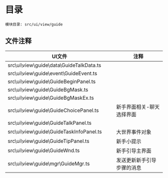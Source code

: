 <style>
table th:first-of-type {
    width: 300pt;
}
table th:nth-of-type(2) {
    width: 300pt;
}
</style>

# 目录
    模块目录: src/ui/view/guide

## 文件注释
| UI文件 | 注释 |
|-----|-----|
|  src\ui\view\guide\data\GuideTalkData.ts |     |
|  src\ui\view\guide\event\GuideEvent.ts |   |
|  src\ui\view\guide\GuideBeginPanel.ts | |
|  src\ui\view\guide\GuideBgMask.ts |    |
|  src\ui\view\guide\GuideBgMaskEx.ts |     |
|  src\ui\view\guide\GuideChoicePanel.ts |    新手界面相关-聊天选择界面     |
|  src\ui\view\guide\GuideTalkPanel.ts |  |
|  src\ui\view\guide\GuideTaskInfoPanel.ts |    大世界事件对象     |
|  src\ui\view\guide\GuideTipPanel.ts |    新手小提示     |
|  src\ui\view\guide\GuideWnd.ts |    新手引导主界面     |
|  src\ui\view\guide\mgr\GuideMgr.ts |    发送更新新手引导步骤的消息     |